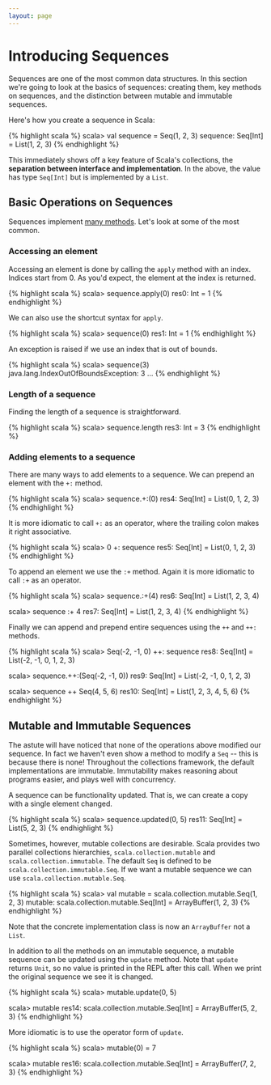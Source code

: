 ```yaml
---
layout: page
---
```


# Introducing Sequences

Sequences are one of the most common data structures. In this section we're going to look at the basics of sequences: creating them, key methods on sequences, and the distinction between mutable and immutable sequences.

Here's how you create a sequence in Scala:

{% highlight scala %}
scala> val sequence = Seq(1, 2, 3)
sequence: Seq[Int] = List(1, 2, 3)
{% endhighlight %}

This immediately shows off a key feature of Scala's collections, the **separation between interface and implementation**. In the above, the value has type `Seq[Int]` but is implemented by a `List`.


## Basic Operations on Sequences

Sequences implement [many methods](http://docs.scala-lang.org/overviews/collections/seqs.html). Let's look at some of the most common.

### Accessing an element

Accessing an element is done by calling the `apply` method with an index. Indices start from 0. As you'd expect, the element at the index is returned.

{% highlight scala %}
scala> sequence.apply(0)
res0: Int = 1
{% endhighlight %}

We can also use the shortcut syntax for `apply`.

{% highlight scala %}
scala> sequence(0)
res1: Int = 1
{% endhighlight %}

An exception is raised if we use an index that is out of bounds.

{% highlight scala %}
scala> sequence(3)
java.lang.IndexOutOfBoundsException: 3
...
{% endhighlight %}

### Length of a sequence

Finding the length of a sequence is straightforward.

{% highlight scala %}
scala> sequence.length
res3: Int = 3
{% endhighlight %}

### Adding elements to a sequence

There are many ways to add elements to a sequence. We can prepend an element with the `+:` method.

{% highlight scala %}
scala> sequence.+:(0)
res4: Seq[Int] = List(0, 1, 2, 3)
{% endhighlight %}

It is more idiomatic to call `+:` as an operator, where the trailing colon makes it right associative.

{% highlight scala %}
scala> 0 +: sequence
res5: Seq[Int] = List(0, 1, 2, 3)
{% endhighlight %}

To append an element we use the `:+` method. Again it is more idiomatic to call `:+` as an operator.

{% highlight scala %}
scala> sequence.:+(4)
res6: Seq[Int] = List(1, 2, 3, 4)

scala> sequence :+ 4
res7: Seq[Int] = List(1, 2, 3, 4)
{% endhighlight %}

Finally we can append and prepend entire sequences using the `++` and `++:` methods.

{% highlight scala %}
scala> Seq(-2, -1, 0) ++: sequence
res8: Seq[Int] = List(-2, -1, 0, 1, 2, 3)

scala> sequence.++:(Seq(-2, -1, 0))
res9: Seq[Int] = List(-2, -1, 0, 1, 2, 3)

scala> sequence ++ Seq(4, 5, 6)
res10: Seq[Int] = List(1, 2, 3, 4, 5, 6)
{% endhighlight %}


## Mutable and Immutable Sequences

The astute will have noticed that none of the operations above modified our sequence. In fact we haven't even show a method to modify a `Seq` -- this is because there is none! Throughout the collections framework, the default implementations are immutable. Immutability makes reasoning about programs easier, and plays well with concurrency.

A sequence can be functionality updated. That is, we can create a copy with a single element changed.

{% highlight scala %}
scala> sequence.updated(0, 5)
res11: Seq[Int] = List(5, 2, 3)
{% endhighlight %}

Sometimes, however, mutable collections are desirable. Scala provides two parallel collections hierarchies, `scala.collection.mutable` and `scala.collection.immutable`. The default `Seq` is defined to be `scala.collection.immutable.Seq`. If we want a mutable sequence we can use `scala.collection.mutable.Seq`.

{% highlight scala %}
scala> val mutable = scala.collection.mutable.Seq(1, 2, 3)
mutable: scala.collection.mutable.Seq[Int] = ArrayBuffer(1, 2, 3)
{% endhighlight %}

Note that the concrete implementation class is now an `ArrayBuffer` not a `List`.

In addition to all the methods on an immutable sequence, a mutable sequence can be updated using the `update` method. Note that `update` returns `Unit`, so no value is printed in the REPL after this call. When we print the original sequence we see it is changed.

{% highlight scala %}
scala> mutable.update(0, 5)

scala> mutable
res14: scala.collection.mutable.Seq[Int] = ArrayBuffer(5, 2, 3)
{% endhighlight %}

More idiomatic is to use the operator form of `update`.

{% highlight scala %}
scala> mutable(0) = 7

scala> mutable
res16: scala.collection.mutable.Seq[Int] = ArrayBuffer(7, 2, 3)
{% endhighlight %}
